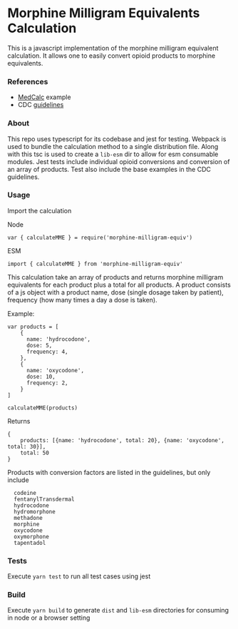 # Morphine Milligram Equivalents Calculation

This is a javascript implementation of the morphine milligram equivalent calculation. It allows one to easily convert opioid products to morphine equivalents.

### References
- [MedCalc](https://www.mdcalc.com/morphine-milligram-equivalents-mme-calculator) example
- CDC [guidelines](https://www.ncbi.nlm.nih.gov/pmc/articles/PMC6390846/)

### About
This repo uses typescript for its codebase and jest for testing. Webpack is used to bundle the calculation method to a single distribution file. Along with this tsc is used to create a `lib-esm` dir to allow for esm consumable modules. Jest tests include individual opioid conversions and conversion of an array of products. Test also include the base examples in the CDC guidelines.

### Usage

Import the calculation

Node

```
var { calculateMME } = require('morphine-milligram-equiv')
```

ESM

```
import { calculateMME } from 'morphine-milligram-equiv'

```

This calculation take an array of products and returns morphine milligram equivalents for each product plus a total for all products. A product consists of a js object with a product name, dose (single dosage taken by patient), frequency (how many times a day a dose is taken).

Example:

```
var products = [
    {
      name: 'hydrocodone',
      dose: 5,
      frequency: 4,
    },
    {
      name: 'oxycodone',
      dose: 10,
      frequency: 2,
    }
]

calculateMME(products)
```

Returns

```
{
    products: [{name: 'hydrocodone', total: 20}, {name: 'oxycodone', total: 30}],
    total: 50
}
```

Products with conversion factors are listed in the guidelines, but only include

```
  codeine
  fentanylTransdermal
  hydrocodone
  hydromorphone
  methadone
  morphine
  oxycodone
  oxymorphone
  tapentadol
```

### Tests
Execute `yarn test` to run all test cases using jest

### Build
Execute `yarn build` to generate `dist` and `lib-esm` directories for consuming in node or a browser setting
